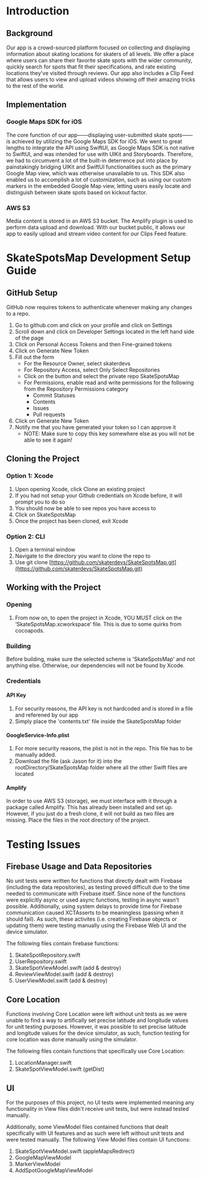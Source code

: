# Introduction
## Background
Our app is a crowd-sourced platform focused on collecting and displaying information about skating locations for skaters of all levels. We offer a place where users can share their favorite skate spots with the wider community, quickly search for spots that fit their specifications, and rate existing locations they've visited through reviews. Our app also includes a Clip Feed that allows users to view and upload videos showing off their amazing tricks to the rest of the world.

## Implementation
### Google Maps SDK for iOS
The core function of our app——displaying user-submitted skate spots——is achieved by utilizing the Google Maps SDK for iOS. We went to great lengths to integrate the API using SwiftUI, as Google Maps SDK is not native to SwiftUI, and was intended for use with UIKit and Storyboards. Therefore, we had to circumvent a lot of the built-in deterrence put into place by painstakingly bridging UIKit and SwiftUI functionalities such as the primary Google Map view, which was otherwise unavailable to us. This SDK also enabled us to accomplish a lot of customization, such as using our custom markers in the embedded Google Map view, letting users easily locate and distinguish between skate spots based on kickout factor.

### AWS S3
Media content is stored in an AWS S3 bucket. The Amplify plugin is used to perform data upload and download. With our bucket public, it allows our app to easily upload and stream video content for our Clips Feed feature.

# SkateSpotsMap Development Setup Guide
## GitHub Setup
GitHub now requires tokens to authenticate whenever making any changes to a repo.
1. Go to github.com and click on your profile and click on Settings
2. Scroll down and click on Developer Settings located in the left hand side of the page
3. Click on Personal Access Tokens and then Fine-grained tokens
4. Click on Generate New Token
5. Fill out the form
   - For the Resource Owner, select skaterdevs
   - For Repository Access, select Only Select Repositories
   - Click on the button and select the private repo SkateSpotsMap
   - For Permissions, enable read and write permissions for the following from the Repository Permissions category
      - Commit Statuses
      - Contents
      - Issues
      - Pull requests
6. Click on Generate New Token
7. Notify me that you have generated your token so I can approve it
   - NOTE: Make sure to copy this key somewhere else as you will not be able to see it again!
  
## Cloning the Project
### Option 1: Xcode
1. Upon opening Xcode, click Clone an existing project
2. If you had not setup your Github credentials on Xcode before, it will prompt you to do so
3. You should now be able to see repos you have access to
4. Click on SkateSpotsMap
5. Once the project has been cloned, exit Xcode

### Option 2: CLI
1. Open a terminal window
2. Navigate to the directory you want to clone the repo to
3. Use git clone [https://github.com/skaterdevs/SkateSpotsMap.git](https://github.com/skaterdevs/SkateSpotsMap.git)

## Working with the Project
### Opening
1. From now on, to open the project in Xcode, YOU MUST click on the ‘SkateSpotsMap.xcworkspace’ file. This is due to some quirks from cocoapods.

### Building
Before building, make sure the selected scheme is 'SkateSpotsMap' and not anything else. Otherwise, our dependencies will not be found by Xcode.

### Credentials
#### API Key
1. For security reasons, the API key is not hardcoded and is stored in a file and referened by our app
2. Simply place the 'contents.txt' file inside the SkateSpotsMap folder

#### GoogleService-Info.plist
1. For more security reasons, the plist is not in the repo. This file has to be manually added.
2. Download the file (ask Jason for it) into the rootDirectory/SkateSpotsMap folder where all the other Swift files are located

#### Amplify
In order to use AWS S3 (storage), we must interface with it through a package called Amplify. This has already been installed and set up. However, if you just do a fresh clone, it will not build as two files are missing. Place the files in the root directory of the project.


# Testing Issues
## Firebase Usage and Data Repositories
No unit tests were written for functions that directly dealt with Firebase (including the data repositories), as testing proved difficult due to the time needed to communicate with Firebase itself. Since none of the functions were explicitly async or used async functions, testing in async wasn't possible. Additionally, using system delays to provide time for Firebase communication caused XCTAsserts to be meaningless (passing when it should fail). As such, these activites (i.e. creating Firebase objects or updating them) were testing manually using the Firebase Web UI and the device simulator.

The following files contain firebase functions:
1. SkateSpotRepository.swift
2. UserRepository.swift
3. SkateSpotViewModel.swift (add & destroy)
4. ReviewViewModel.swift (add & destroy)
5. UserViewModel.swift (add & destroy)

## Core Location
Functions involving Core Location were left without unit tests as we were unable to find a way to artifically set precise latitude and longitude values for unit testing purposes. However, it was possible to set precise latitude and longitude values for the device simulator, as such, function testing for core location was done manually using the simulator.

The following files contain functions that specifically use Core Location:
1. LocationManager.swift
2. SkateSpotViewModel.swift (getDist)

## UI
For the purposes of this project, no UI tests were implemented meaning any functionality in View files didn't receive unit tests, but were instead tested manually.

Additionally, some ViewModel files contained functions that dealt specifically with UI features and as such were left without unit tests and were tested manually. The following View Model files contain UI functions:
1. SkateSpotViewModel.swift (appleMapsRedirect)
2. GoogleMapViewModel
3. MarkerViewModel
4. AddSpotGoogleMapViewModel
